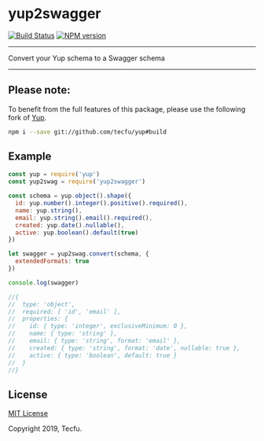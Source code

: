 # yup2swagger

[![Build Status](https://travis-ci.org/tecfu/yup2swagger.svg?branch=master)](https://travis-ci.org/tecfu/yup2swagger) [![NPM version](https://badge.fury.io/js/yup2swagger.svg)](http://badge.fury.io/js/yup2swagger)

---

Convert your Yup schema to a Swagger schema

---

## Please note:

To benefit from the full features of this package, please use the following fork of [Yup]( https://github.com/tecfu/yup ). 

```sh
npm i --save git://github.com/tecfu/yup#build
```
## Example

```js
const yup = require('yup')
const yup2swag = require('yup2swagger')

const schema = yup.object().shape({
  id: yup.number().integer().positive().required(),
  name: yup.string(),
  email: yup.string().email().required(),
  created: yup.date().nullable(),
  active: yup.boolean().default(true)
})

let swagger = yup2swag.convert(schema, {
  extendedFormats: true
})

console.log(swagger)

//{
//  type: 'object',
//  required: [ 'id', 'email' ],
//  properties: {
//    id: { type: 'integer', exclusiveMinimum: 0 },
//    name: { type: 'string' },
//    email: { type: 'string', format: 'email' },
//    created: { type: 'string', format: 'date', nullable: true },
//    active: { type: 'boolean', default: true }
//  }
//}
```

## License

[MIT License](https://opensource.org/licenses/MIT)

Copyright 2019, Tecfu. 

